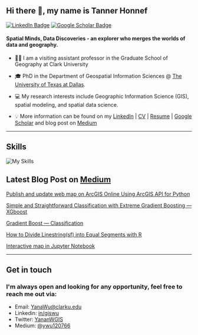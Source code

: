 ## **Hi there 👋, my name is Tanner Honnef**

[![LinkedIn Badge](https://img.shields.io/badge/My-LinkedIn-blue)]([https://www.linkedin.com/in/tanner-honnef-425683186/)
[![Google Scholar Badge](https://img.shields.io/badge/Google-Scholar-lightgrey)](https://scholar.google.com/citations?user=xVDuszoAAAAJ&hl=en)

#### **Spatial Minds, Data Discoveries - an explorer who merges the worlds of data and geography.** 
+ 👩‍🏫 I am a visiting assistant professor in the Graduate School of Geography at Clark University
  
+ 🎓 PhD in the Department of Geospatial Information Sciences @ [The University of Texas at Dallas](https://epps.utdallas.edu/about/programs/geospatial-information-sciences/). 

+ 💻 My research interests include Geographic Information Science (GIS), spatial modeling, and spatial data science.

+ 💡 More information can be found on my [LinkedIn](www.linkedin.com/in/giswu) | [CV](https://gisynw.github.io/YananWu-Files/YananWu_CV.pdf) | [Resume](https://gisynw.github.io/YananWu-Files/YananWu_Resume.pdf) | [Google Scholar](https://scholar.google.com/citations?user=xVDuszoAAAAJ&hl=en) and blog post on [Medium](https://ywu120766.medium.com/)

---

## **Skills**
![My Skills](https://skillicons.dev/icons?i=js,py,r,html,css)

## Latest Blog Post on [Medium](https://ywu120766.medium.com/)

[Publish and update web map on ArcGIS Online Using ArcGIS API for Python](https://ywu120766.medium.com/publish-a-web-map-on-arcgis-online-using-arcgis-api-for-python-a7b3dc639ed7)

[Simple and Straightforward Classification with Extreme Gradient Boosting — XGboost](https://ywu120766.medium.com/simple-and-straightforward-classification-with-extreme-gradient-boosting-xgboost-e88257dbe9a7)

[Gradient Boost — Classification](https://ywu120766.medium.com/gradient-boost-classification-bc1faf0a3dbe)

[How to Divide Linestring(sf) into Equal Segments with R](https://ywu120766.medium.com/how-to-divide-linestring-sf-into-equal-segments-with-r-935a9ebaec7a)

[Interactive map in Jupyter Notebook](https://ywu120766.medium.com/ipyleaflet-ipywidgets-interactive-map-in-jupyter-notebook-a6ba76586cb5)

---

## Get in touch
### **I'm always open and looking for any opportunity, feel free to reach me out via:<br />**
- Email: [YanaWu@clarku.edu](mailto:YanaWu@clarku.edu)<br />
- Linkedin: [in/giswu](https://www.linkedin.com/in/giswu/)<br />
- Twitter: [YananWGIS](https://twitter.com/YananWGIS)<br />
- Medium: [@ywu120766](https://medium.com/@ywu120766)
